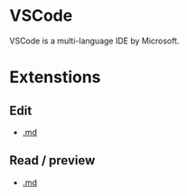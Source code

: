 # VSCode

VSCode is a multi-language IDE by Microsoft.

# Extenstions
## Edit
* [.md](../exts/md.md)

## Read / preview
* [.md](../exts/md.md)

